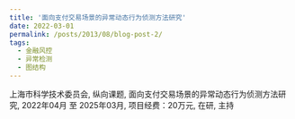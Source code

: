```yaml
---
title: '面向支付交易场景的异常动态行为侦测方法研究'
date: 2022-03-01
permalink: /posts/2013/08/blog-post-2/
tags:
  - 金融风控
  - 异常检测
  - 图结构
---
```


上海市科学技术委员会, 纵向课题, 面向支付交易场景的异常动态行为侦测方法研究, 2022年04月 至 2025年03月, 项目经费：20万元, 在研, 主持
